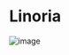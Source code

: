 # Linoria
![image](https://encrypted-tbn0.gstatic.com/images?q=tbn:ANd9GcQ1ns1SBQ5g8wslqSgB_d0skbTQD44FTL2QuiOldBerESMCA0N01j-CnTk&s=10)
